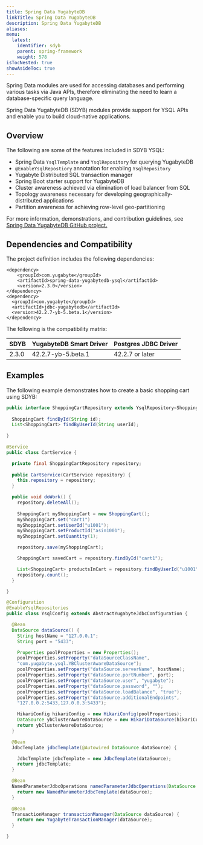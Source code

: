 ```yaml
---
title: Spring Data YugabyteDB
linkTitle: Spring Data YugabyteDB
description: Spring Data YugabyteDB
aliases:
menu:
  latest:
    identifier: sdyb
    parent: spring-framework
    weight: 578
isTocNested: true
showAsideToc: true
---
```


Spring Data modules are used for accessing databases and performing various tasks via Java APIs, therefore eliminating the need to learn a database-specific query language.

Spring Data YugabyteDB (SDYB) modules provide support for YSQL APIs and enable you to build cloud-native applications.

## Overview

The following are some of the features included in SDYB YSQL:

- Spring Data `YsqlTemplate` and `YsqlRepository` for querying YugabyteDB
- `@EnableYsqlRepostiory` annotation for enabling `YsqlRepository`
- Yugabyte Distributed SQL transaction manager
- Spring Boot starter support for YugabyteDB
- Cluster awareness achieved via elimination of load balancer from SQL
- Topology awareness necessary for developing geographically-distributed applications
- Partition awareness for achieving row-level geo-partitioning

For more information, demonstrations, and contribution guidelines, see [Spring Data YugabyteDB GitHub project.](https://github.com/yugabyte/spring-data-yugabytedb/) 

## Dependencies and Compatibility

The project definition includes the following dependencies:

```properties
<dependency>
    <groupId>com.yugabyte</groupId>
    <artifactId>spring-data-yugabytedb-ysql</artifactId>
    <version>2.3.0</version>
</dependency>
<dependency>
  <groupId>com.yugabyte</groupId>
  <artifactId>jdbc-yugabytedb</artifactId>
  <version>42.2.7-yb-5.beta.1</version>
</dependency>
```

The following is the compatibility matrix:

| **SDYB** | **YugabyteDB Smart Driver** | **Postgres JDBC Driver** |
| -------- | --------------------------- | ------------------------ |
| 2.3.0    | 42.2.7-yb-5.beta.1          | 42.2.7 or later          |

## Examples


The following example demonstrates how to create a basic shopping cart using SDYB:

```java
public interface ShoppingCartRepository extends YsqlRepository<ShoppingCart, String> {
  
  ShoppingCart findById(String id);
  List<ShoppingCart> findByUserId(String userId);
  
}

@Service
public class CartService {

  private final ShoppingCartRepository repository;
  
  public CartService(CartService repository) {
    this.repository = repository;
  }

  public void doWork() {
    repository.deleteAll();
    
    ShoppingCart myShoppingCart = new ShoppingCart();
    myShoppingCart.set("cart1")
    myShoppingCart.setUserId("u1001");
    myShoppingCart.setProductId("asin1001");
    myShoppingCart.setQuantity(1);

    repository.save(myShoppingCart);

    ShoppingCart savedCart = repository.findById("cart1");

    List<ShoppingCart> productsInCart = repository.findByUserId("u1001");
    repository.count();
  }

}

@Configuration
@EnableYsqlRepositories
public class YsqlConfig extends AbstractYugabyteJdbcConfiguration {

  @Bean
  DataSource dataSource() {
    String hostName = "127.0.0.1";
    String port = "5433";

    Properties poolProperties = new Properties();
    poolProperties.setProperty("dataSourceClassName",
    "com.yugabyte.ysql.YBClusterAwareDataSource");
    poolProperties.setProperty("dataSource.serverName", hostName);
    poolProperties.setProperty("dataSource.portNumber", port);
    poolProperties.setProperty("dataSource.user", "yugabyte");
    poolProperties.setProperty("dataSource.password", "");
    poolProperties.setProperty("dataSource.loadBalance", "true");
    poolProperties.setProperty("dataSource.additionalEndpoints",
    "127.0.0.2:5433,127.0.0.3:5433");

    HikariConfig hikariConfig = new HikariConfig(poolProperties);
    DataSource ybClusterAwareDataSource = new HikariDataSource(hikariConfig);
    return ybClusterAwareDataSource;
  }

  @Bean
  JdbcTemplate jdbcTemplate(@Autowired DataSource dataSource) {

    JdbcTemplate jdbcTemplate = new JdbcTemplate(dataSource);
    return jdbcTemplate;
  }

  @Bean
  NamedParameterJdbcOperations namedParameterJdbcOperations(DataSource dataSource) { 
    return new NamedParameterJdbcTemplate(dataSource);
  }

  @Bean
  TransactionManager transactionManager(DataSource dataSource) {           
    return new YugabyteTransactionManager(dataSource);
  }

}
```

